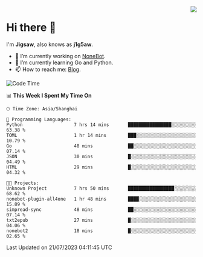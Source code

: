 <a href="#">
  <img align="right" src="https://github-readme-stats.vercel.app/api?username=j1g5awi&count_private=true&show_icons=true&title_color=80070B&text_color=B3B3B3&bg_color=212121&icon_color=80070B" />
</a>

# Hi there 👋

I'm **Jigsaw**, also knows as **j1g5aw**.

- 🔭 I’m currently working on [NoneBot](https://github.com/nonebot).
- 🌱 I’m currently learning Go and Python.
- 📫 How to reach me: [Blog](https://blog.maddestroyer.xyz/).

<!--START_SECTION:waka-->
![Code Time](http://img.shields.io/badge/Code%20Time-1%2C158%20hrs%2035%20mins-blue)

📊 **This Week I Spent My Time On** 

```text
🕑︎ Time Zone: Asia/Shanghai

💬 Programming Languages: 
Python                   7 hrs 14 mins       ████████████████░░░░░░░░░   63.38 % 
TOML                     1 hr 14 mins        ███░░░░░░░░░░░░░░░░░░░░░░   10.79 % 
Go                       48 mins             ██░░░░░░░░░░░░░░░░░░░░░░░   07.14 % 
JSON                     30 mins             █░░░░░░░░░░░░░░░░░░░░░░░░   04.49 % 
HTML                     29 mins             █░░░░░░░░░░░░░░░░░░░░░░░░   04.32 % 

🐱‍💻 Projects: 
Unknown Project          7 hrs 50 mins       █████████████████░░░░░░░░   68.62 % 
nonebot-plugin-all4one   1 hr 48 mins        ████░░░░░░░░░░░░░░░░░░░░░   15.89 % 
simpread-sync            48 mins             ██░░░░░░░░░░░░░░░░░░░░░░░   07.14 % 
txt2epub                 27 mins             █░░░░░░░░░░░░░░░░░░░░░░░░   04.06 % 
nonebot2                 18 mins             █░░░░░░░░░░░░░░░░░░░░░░░░   02.65 % 
```


 Last Updated on 21/07/2023 04:11:45 UTC
<!--END_SECTION:waka-->
